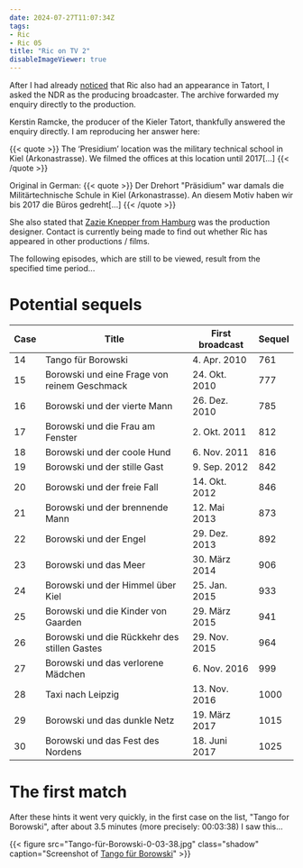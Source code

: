 ```yaml
---
date: 2024-07-27T11:07:34Z
tags:
- Ric
- Ric 05
title: "Ric on TV 2"
disableImageViewer: true
---
```


After I had already [noticed](/post/ric-on-tv) that Ric also had an appearance in Tatort, I asked the NDR as the producing broadcaster. The archive forwarded my enquiry directly to the production.

Kerstin Ramcke, the producer of the Kieler Tatort, thankfully answered the enquiry directly. I am reproducing her answer here:

{{< quote >}}
The ‘Presidium’ location was the military technical school in Kiel (Arkonastrasse). We filmed the offices at this location until 2017[...]
{{< /quote >}}

Original in German:
{{< quote >}}
Der Drehort "Präsidium" war damals die Militärtechnische Schule in Kiel (Arkonastrasse). An diesem Motiv haben wir bis 2017 die Büros gedreht[...]
{{< /quote >}}

She also stated that [Zazie Knepper from Hamburg](https://zazie-knepper.de/) was the production designer. Contact is currently being made to find out whether Ric has appeared in other productions / films.

The following episodes, which are still to be viewed, result from the specified time period...

# Potential sequels

|Case |                                        Title | First broadcast  | Sequel |
|-----|----------------------------------------------|------------------|--------|
|  14 | Tango für Borowski                           |     4. Apr. 2010 |    761 |
|  15 | Borowski und eine Frage von reinem Geschmack |    24. Okt. 2010 |    777 |
|  16 | Borowski und der vierte Mann                 |    26. Dez. 2010 |    785 |
|  17 | Borowski und die Frau am Fenster             |     2. Okt. 2011 |    812 |
|  18 | Borowski und der coole Hund                  |     6. Nov. 2011 |    816 |
|  19 | Borowski und der stille Gast                 |     9. Sep. 2012 |    842 |
|  20 | Borowski und der freie Fall                  |    14. Okt. 2012 |    846 |
|  21 | Borowski und der brennende Mann              |     12. Mai 2013 |    873 |
|  22 | Borowski und der Engel                       |    29. Dez. 2013 |    892 |
|  23 | Borowski und das Meer                        |    30. März 2014 |    906 |
|  24 | Borowski und der Himmel über Kiel            |    25. Jan. 2015 |    933 |
|  25 | Borowski und die Kinder von Gaarden          |    29. März 2015 |    941 |
|  26 | Borowski und die Rückkehr des stillen Gastes |    29. Nov. 2015 |    964 |
|  27 | Borowski und das verlorene Mädchen           |     6. Nov. 2016 |    999 |
|  28 | Taxi nach Leipzig                            |    13. Nov. 2016 |   1000 |
|  29 | Borowski und das dunkle Netz                 |    19. März 2017 |   1015 |
|  30 | Borowski und das Fest des Nordens            |    18. Juni 2017 |   1025 |

# The first match

After these hints it went very quickly, in the first case on the list, "Tango for Borowski", after about 3.5 minutes (more precisely: 00:03:38) I saw this...

{{< figure src="Tango-für-Borowski-0-03-38.jpg" class="shadow" caption="Screenshot of [Tango für Borowski](https://de.wikipedia.org/wiki/Tatort:_Tango_f%C3%BCr_Borowski)" >}}
